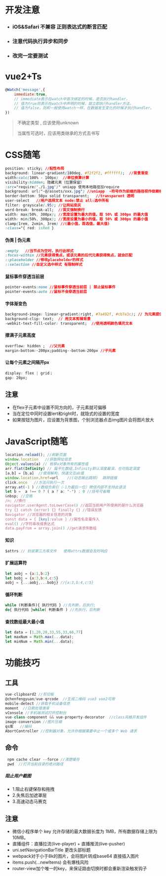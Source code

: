 # 开发注意

* ### iOS&Safari 不兼容 正则表达式的断言匹配

* ### 注意代码执行异步和同步

* ### 改完一定要测试



# vue2+Ts

```js
@Watch('message',{
    immediate:true,    
    // immediate表示在watch中首次绑定的时候，是否执行handler，
    // 值为true则表示在watch中声明的时候，就立即执行handler方法，
    // 值为false，则和一般使用watch一样，在数据发生变化的时候才执行handler。
})
```

>  不确定类型 , 应该使用unknown 
>
>  当属性可选时，应该用类继承的方式去书写



# CSS随笔

```css
position: sticky; //粘性布局	
background: linear-gradient(180deg, #f2f2f2, #ffffff);  //背景渐变
width:calc(100% - 100px)  //单位换算计算
visibility:hidden; 隐藏元素（位置保留）
:src="require('./1.jpg')" uniapp 使用本地路径加require
background: url("~@/assets/xxx.jpg") //uniapp  ~符号作为前缀的路径视作依赖模块而去解析
border-bottom: 50px solid transparent;   //transparent 透明
user-select   //用户选择文本 node:禁止 all:选中所有
filter: grayscale(.95); //让网站变灰
word-break: break-all;  //英文强制换行
width: max(50%, 300px); //宽度设置为最大的值，取 50% 或 300px 的最大值
width: min(50%, 300px); //宽度设置为最小的值，取 50% 或 300px 的最小值
clamp(1rem, 2vmin, 3rem) //(最小值，首选值，最大值)
:class="{ red: isRed }
```

#### 伪类 | 伪元素

```css
:empty   //当节点为空时，执行此样式
:focus-within //元素获得焦点，或该元素的后代元素获得焦点，就会匹配
::placeholder //修改placeholder的样式
::selection //自定义选中样式 有限制样式
```

#### 鼠标事件穿透当前层

```css
pointer-events:none //鼠标事件穿透当前层 | 禁止鼠标事件
pointer-events:auto //鼠标不会穿透当前层
```

#### 字体渐变色

```css
background-image: linear-gradient(right, #7a492f, #cb7e3c); // 为元素提供渐变色背景
background-clip: text;  // 用文本剪辑背景
-webkit-text-fill-color: transparent;  //使用透明颜色填充文本  
```

#### 撑满子元素高度

```css
overflow: hidden ;  //父元素  
margin-bottom:-200px;padding--bottom:200px //子元素
```



#### 让每个元素之间隔开px

```css
display: flex | grid；
gap: 20px;
```





## 注意

* 在flex子元素中设置不同方向的，子元素就可偏移
* 当在定位中同时设置lert和right时，就隐式的设置的宽度
* 如果按钮为图片，应设置为背景图，个别浏览器点击img图片会将图片放大



# JavaScript随笔

```javascript
location.reload(); //刷新页面
window.location   //获取网址信息
Object.values(a) // 枚举a对象所有的属性值
arr.flat(Infinity) // 扁平化数组,Infinity默认深度最深，也可指定深度
[a,b] = [b,a]  //使用解构，快速交互ab值
window.location.href=url    //(动态输出跳转)  跳转链接
click.once   //方法只执行一次
array.at(-1 ) //数组负索引（-1为最后一位）微信内部不支持此语法
let b =  a !== 0 ? ( a ? a: "-") : 0 //括号可省略
&nbsp; //空格
/n; //换行
navigator.userAgent.toLowerCase() //返回当前用户所使用的是什么浏览器
try {} catch (error) {} finally {} //错误反馈
Navigator //浏览器的相关信息的对象
const data = { [key]:value } //属性名变量传入
eval() //字符串改成表达式
data.payFrom = array.join() //get请求传数组
```



#### 知识

```javascript
$attrs // 封装第三方库文件   使用attrs数据会及时响应
```

#### 扩展运算符

```js
let aobj = {a:1,b:2}
let bobj = {a:3,b:4,c:5}
aobj = {...aobj,...bobj} //{a:3,b:4,c:5}
```

#### 循环判断

```js
while (判断条件){ 执行代码 } //先判断，后执行;
do{ 执行代码 }while( 判断条件 ) //先执行，后判断
```



#### 查找数组最大最小值

```javascript
let data = [1,20,20,33,55,33,66,77]
let maxNum = Math.max(...data);
let minNum = Math.min(...data);
```





# 功能技巧

## 工具

```js
vue-clipboard2 //剪切板
@chenfengyuan/vue-qrcode  //生成二维码 vue3 vue2可用
mobile-detect //获取手机设备信息
moment  //日期处理类库
vConsole //手机端测试打开控制台
vue-class-component && vue-property-decorator  //class风格开发组件 
image-conversion //图片压缩
qs库   //编码
AbortController //控制器对象，允许你根据需要中止一个或多个 Web 请求
```



## 命令

```js
 npm cache clear --force //清楚缓存
 pwd  //打开当前目录的绝对路径
```



##### 阻止用户截图

* 1.阻止右键保存和拖拽
* 2.失焦后加遮罩层
* 3.高速动态马赛克

## 注意

- 微信小程序单个 key 允许存储的最大数据长度为 1MB，所有数据存储上限为 10MB。
- 直播组件：直播拉流(live-player) + 直播推流(live-pusher)
- uni.setNavigationBarTitle 更改头部标题
- webpack对于小于8k的图片，会将图片转成base64 直接插入图片 
- items.push(...newItems)  会有爆栈风险
- router-view加个唯一的key，来保证路由切换时都会重新渲染触发钩子